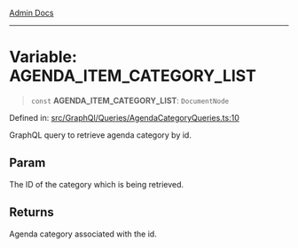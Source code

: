 [Admin Docs](/)

***

# Variable: AGENDA\_ITEM\_CATEGORY\_LIST

> `const` **AGENDA\_ITEM\_CATEGORY\_LIST**: `DocumentNode`

Defined in: [src/GraphQl/Queries/AgendaCategoryQueries.ts:10](https://github.com/gautam-divyanshu/talawa-admin/blob/10f2081e01fc4f6c0767e35f8c4ed3f09fb1baac/src/GraphQl/Queries/AgendaCategoryQueries.ts#L10)

GraphQL query to retrieve agenda category by id.

## Param

The ID of the category which is being retrieved.

## Returns

Agenda category associated with the id.
